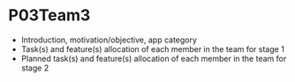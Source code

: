 # P03Team3

- Introduction, motivation/objective, app category
- Task(s) and feature(s) allocation of each member in the team for stage 1
- Planned task(s) and feature(s) allocation of each member in the team for stage 2
